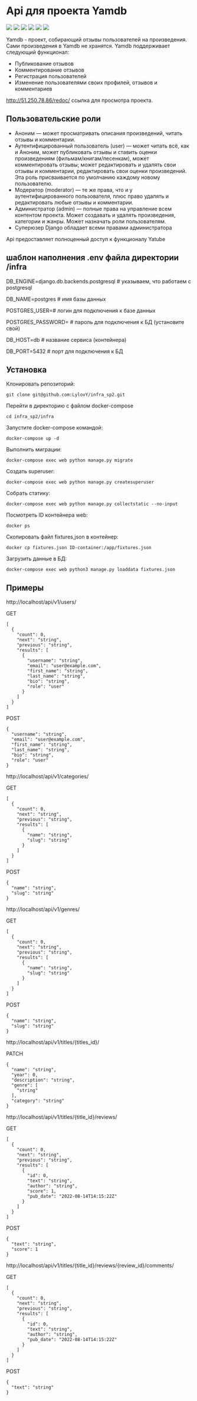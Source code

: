 # Api для проекта Yamdb

![](https://img.shields.io/badge/Python-3776AB?style=for-the-badge&logo=python&logoColor=white)
![](https://img.shields.io/badge/django%20rest-ff1709?style=for-the-badge&logo=django&logoColor=white)
![](https://img.shields.io/badge/Django-092E20?style=for-the-badge&logo=django&logoColor=green)
![](https://img.shields.io/badge/JWT-000000?style=for-the-badge&logo=JSON%20web%20tokens&logoColor=white)
![](https://img.shields.io/badge/Postman-FF6C37?style=for-the-badge&logo=Postman&logoColor=white)
![](https://github.com/LylovY/yamdb_final/actions/workflows/yamdb_workflow.yml/badge.svg)


Yamdb - проект, собирающий отзывы пользователей на произведения. Сами произведения в Yamdb не хранятся. Yamdb поддерживает следующий функционал:

- Публикование отзывов
- Комментирование отзывов
- Регистрация пользователей
- Изменение пользователями своих профилей, отзывов и комментариев

http://51.250.78.86/redoc/ ссылка для просмотра проекта.

## Пользовательские роли

- Аноним — может просматривать описания произведений, читать отзывы и комментарии.
- Аутентифицированный пользователь (user) — может читать всё, как и Аноним, может публиковать отзывы и ставить оценки произведениям (фильмам/книгам/песенкам), может комментировать отзывы; может редактировать и удалять свои отзывы и комментарии, редактировать свои оценки произведений. Эта роль присваивается по умолчанию каждому новому пользователю.
- Модератор (moderator) — те же права, что и у аутентифицированного пользователя, плюс право удалять и редактировать любые отзывы и комментарии.
- Администратор (admin) — полные права на управление всем контентом проекта. Может создавать и удалять произведения, категории и жанры. Может назначать роли пользователям.
- Суперюзер Django обладает всеми правами администратора

Api предоставляет полноценный доступ к функционалу Yatube

## шаблон наполнения .env файла директории /infra

DB_ENGINE=django.db.backends.postgresql # указываем, что работаем с postgresql

DB_NAME=postgres # имя базы данных

POSTGRES_USER=# логин для подключения к базе данных

POSTGRES_PASSWORD= # пароль для подключения к БД (установите свой)

DB_HOST=db # название сервиса (контейнера)

DB_PORT=5432 # порт для подключения к БД


## Установка

Клонировать репозиторий:

```
git clone git@github.com:LylovY/infra_sp2.git
```

Перейти в директорию c файлом docker-compose

```
cd infra_sp2/infra
```
Запустите docker-compose командой:

```
docker-compose up -d
```

Выполнить миграции:

```
docker-compose exec web python manage.py migrate
```

Создать superuser:

```
docker-compose exec web python manage.py createsuperuser
```
Собрать статику:

```
docker-compose exec web python manage.py collectstatic --no-input
```
Посмотреть ID контейнера web:

```
docker ps
```

Скопировать файл fixtures,json в контейнер:

```
docker cp fixtures.json ID-container:/app/fixtures.json
```
Загрузить данные в БД:

```
docker-compose exec web python3 manage.py loaddata fixtures.json
```



## Примеры

http://localhost/api/v1/users/

GET
```
[
  {
    "count": 0,
    "next": "string",
    "previous": "string",
    "results": [
      {
        "username": "string",
        "email": "user@example.com",
        "first_name": "string",
        "last_name": "string",
        "bio": "string",
        "role": "user"
      }
    ]
  }
]
```

POST
```
{
  "username": "string",
  "email": "user@example.com",
  "first_name": "string",
  "last_name": "string",
  "bio": "string",
  "role": "user"
}
```
http://localhost/api/v1/categories/

GET
```
[
  {
    "count": 0,
    "next": "string",
    "previous": "string",
    "results": [
      {
        "name": "string",
        "slug": "string"
      }
    ]
  }
]
```

POST
```
{
  "name": "string",
  "slug": "string"
}
```

http://localhost/api/v1/genres/


GET
```
[
  {
    "count": 0,
    "next": "string",
    "previous": "string",
    "results": [
      {
        "name": "string",
        "slug": "string"
      }
    ]
  }
]
```

POST
```
{
  "name": "string",
  "slug": "string"
}
```

http://localhost/api/v1/titles/{titles_id}/

PATCH
```
{
  "name": "string",
  "year": 0,
  "description": "string",
  "genre": [
    "string"
  ],
  "category": "string"
}
```

http://localhost/api/v1/titles/{title_id}/reviews/

GET
```
[
  {
    "count": 0,
    "next": "string",
    "previous": "string",
    "results": [
      {
        "id": 0,
        "text": "string",
        "author": "string",
        "score": 1,
        "pub_date": "2022-08-14T14:15:22Z"
      }
    ]
  }
]
```

POST
```
{
  "text": "string",
  "score": 1
}
```

http://localhost/api/v1/titles/{title_id}/reviews/{review_id}/comments/

GET
```
[
  {
    "count": 0,
    "next": "string",
    "previous": "string",
    "results": [
      {
        "id": 0,
        "text": "string",
        "author": "string",
        "pub_date": "2022-08-14T14:15:22Z"
      }
    ]
  }
]
```

POST
```
{
  "text": "string"
}
```
